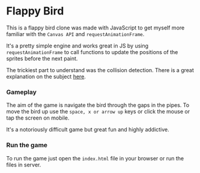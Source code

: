 # Flappy Bird

This is a flappy bird clone was made with JavaScript to get myself more familiar with the `Canvas API` and `requestAnimationFrame`.

It's a pretty simple engine and works great in JS by using `requestAnimationFrame` to call functions to update the positions of the sprites before the next paint.

The trickiest part to understand was the collision detection. There is a great explanation on the subject [here](https://www.jeffreythompson.org/collision-detection/rect-rect.php).

### Gameplay

The aim of the game is navigate the bird through the gaps in the pipes. To move the bird up use the `space, x or arrow up` keys or click the mouse or tap the screen on mobile.

It's a notoriously difficult game but great fun and highly addictive.

### Run the game

To run the game just open the `index.html` file in your browser or run the files in server.
